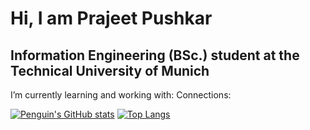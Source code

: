 #                                                                             Hi, I am Prajeet Pushkar  

##                                                      Information Engineering (BSc.) student at the Technical University of Munich

I’m currently learning and working with: 
Connections: 


[![Penguin's GitHub stats](https://github-readme-stats.vercel.app/api?username=PenguinPuff)](https://github.com/anuraghazra/github-readme-stats)
[![Top Langs](https://github-readme-stats.vercel.app/api/top-langs/?username=PenguinPuff)](https://github.com/anuraghazra/github-readme-stats)

